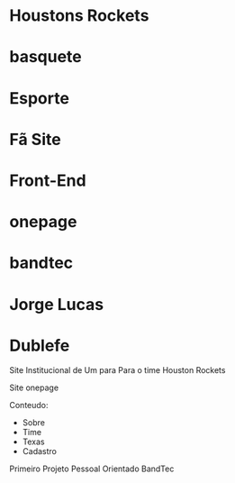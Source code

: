 # Houstons Rockets
# basquete
# Esporte
# Fã Site
# Front-End
# onepage
# bandtec
# Jorge Lucas
# Dublefe
Site Institucional de Um para Para o time Houston Rockets

Site onepage

Conteudo:
  - Sobre 
  - Time
  - Texas
  - Cadastro

Primeiro Projeto Pessoal Orientado BandTec
